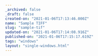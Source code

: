 ```yaml
---
_archived: false
_draft: false
created-on: "2021-01-06T17:13:46.000Z"
name: "Sample TIFF"
slug: "sample-tif"
updated-on: "2021-01-06T17:14:08.916Z"
published-on: "2021-01-06T17:15:17.619Z"
tags: "windows"
layout: "single-windows.html"
---
```



